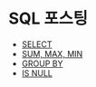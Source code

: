 # SQL 포스팅

- [SELECT](https://velog.io/@6720/%ED%94%84%EB%A1%9C%EA%B7%B8%EB%9E%98%EB%A8%B8%EC%8A%A4-SQL-%EA%B3%A0%EB%93%9D%EC%A0%90-Kit-SELECT)
- [SUM, MAX, MIN](https://velog.io/@6720/%ED%94%84%EB%A1%9C%EA%B7%B8%EB%9E%98%EB%A8%B8%EC%8A%A4-SQL-%EA%B3%A0%EB%93%9D%EC%A0%90-Kit-SUM-MAX-MIN)
- [GROUP BY]()
- [IS NULL]()
